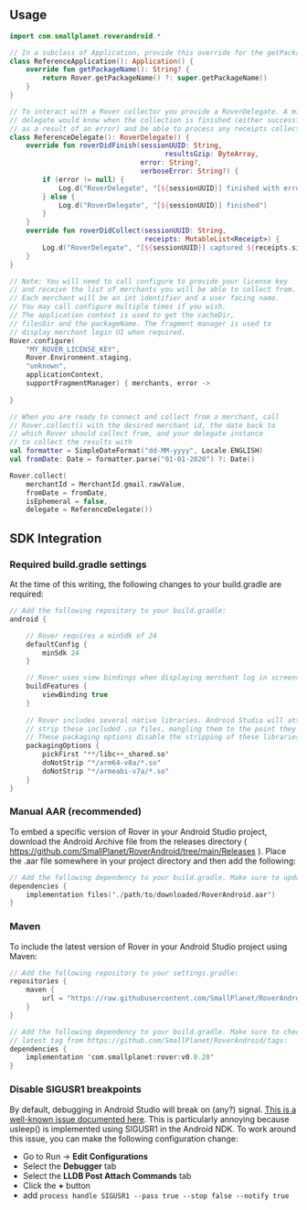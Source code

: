 ## Usage

```kotlin
import com.smallplanet.roverandroid.*

// In a subclass of Application, provide this override for the getPackageName() method
class ReferenceApplication(): Application() {
    override fun getPackageName(): String? {
        return Rover.getPackageName() ?: super.getPackageName()
    }
}
```

```kotlin
// To interact with a Rover collector you provide a RoverDelegate. A minimal
// delegate would know when the collection is finished (either successfully or
// as a result of an error) and be able to process any receipts collected.
class ReferenceDelegate(): RoverDelegate() {
    override fun roverDidFinish(sessionUUID: String,
						    		  resultsGzip: ByteArray,
                                error: String?,
                                verboseError: String?) {
        if (error != null) {
            Log.d("RoverDelegate", "[${sessionUUID}] finished with error: ${error}")
        } else {
            Log.d("RoverDelegate", "[${sessionUUID}] finished")
        }
    }
    override fun roverDidCollect(sessionUUID: String,
                                 receipts: MutableList<Receipt>) {
        Log.d("RoverDelegate", "[${sessionUUID}] captured ${receipts.size} receipts")
    }
}

```

```kotlin
// Note: You will need to call configure to provide your license key
// and receive the list of merchants you will be able to collect from.
// Each merchant will be an int identifier and a user facing name.
// You may call configure multiple times if you wish.
// The application context is used to get the cacheDir, 
// filesDir and the packageName. The fragment manager is used to
// display merchant login UI when required.
Rover.configure(
    "MY_ROVER_LICENSE_KEY",
    Rover.Environment.staging,
    "unknown",
    applicationContext, 
    supportFragmentManager) { merchants, error ->
	
}

// When you are ready to connect and collect from a merchant, call 
// Rover.collect() with the desired merchant id, the date back to
// which Rover should collect from, and your delegate instance
// to collect the results with
val formatter = SimpleDateFormat("dd-MM-yyyy", Locale.ENGLISH)
val fromDate: Date = formatter.parse("01-01-2020") ?: Date()

Rover.collect(
	merchantId = MerchantId.gmail.rawValue,
	fromDate = fromDate,
	isEphemeral = false,
	delegate = ReferenceDelegate())
```

## SDK Integration

### Required build.gradle settings

At the time of this writing, the following changes to your build.gradle are required:


```kotlin
// Add the following repository to your build.gradle:
android {

	// Rover requires a minSdk of 24
	defaultConfig {
        minSdk 24
    }

	// Rover uses view bindings when displaying merchant log in screens
	buildFeatures {
		viewBinding true
	}
	
	// Rover includes several native libraries. Android Studio will attempt to automatically
	// strip these included .so files, mangling them to the point they will not longer work.
	// These packaging options disable the stripping of these libraries.
	packagingOptions {
		pickFirst '**/libc++_shared.so'
		doNotStrip "*/arm64-v8a/*.so"
		doNotStrip "*/armeabi-v7a/*.so"
	}
}
```

### Manual AAR (recommended)

To embed a specific version of Rover in your Android Studio project, download the Android Archive file from the releases directory ( https://github.com/SmallPlanet/RoverAndroid/tree/main/Releases ). Place the .aar file somewhere in your project directory and then
add the following:

```kotlin
// Add the following dependency to your build.gradle. Make sure to update the path correctly to your downloaded .aar file.
dependencies {
	implementation files('./path/to/downloaded/RoverAndroid.aar')
}
```

### Maven

To include the latest version of Rover in your Android Studio project using Maven:


```kotlin
// Add the following repository to your settings.gradle:
repositories {
    maven {
        url = "https://raw.githubusercontent.com/SmallPlanet/RoverAndroid/main/maven"
    }
}
```

```kotlin
// Add the following dependency to your build.gradle. Make sure to check the
// latest tag from https://github.com/SmallPlanet/RoverAndroid/tags:
dependencies {
    implementation 'com.smallplanet:rover:v0.0.28'
}
```

### Disable SIGUSR1 breakpoints

By default, debugging in Android Studio will break on (any?) signal. [This is a well-known issue documented here](https://issuetracker.google.com/issues/240007217?pli=1). This is particularly annoying because usleep() is implemented using SIGUSR1 in the Android NDK. To work around this issue, you can make the following configuration change:

- Go to Run -> **Edit Configurations**
- Select the **Debugger** tab
- Select the **LLDB Post Attach Commands** tab
- Click the **+** button
- add ```process handle SIGUSR1 --pass true --stop false --notify true```


